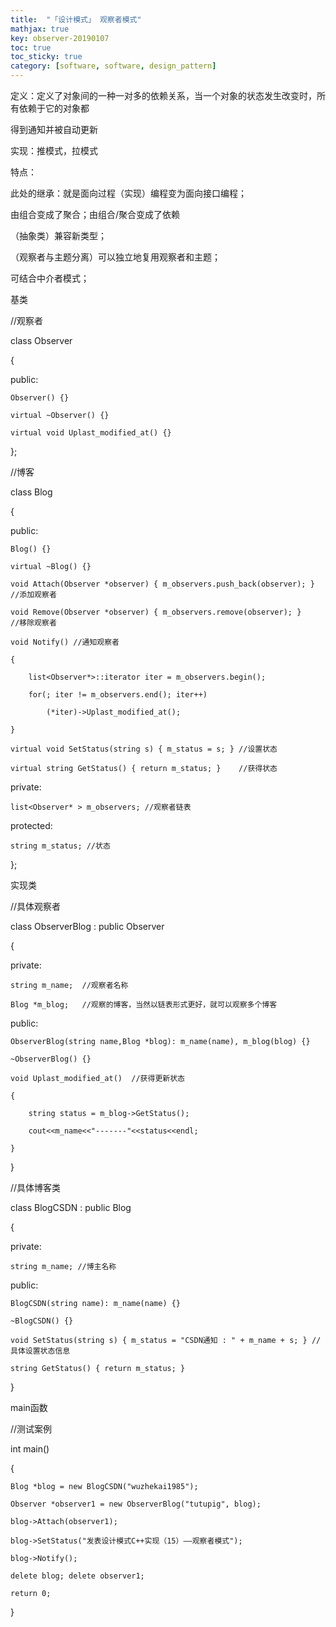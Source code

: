 ```yaml
---
title:  "「设计模式」 观察者模式"
mathjax: true
key: observer-20190107
toc: true
toc_sticky: true
category: [software, software, design_pattern]
---
```


定义：定义了对象间的一种一对多的依赖关系，当一个对象的状态发生改变时，所有依赖于它的对象都

得到通知并被自动更新

实现：推模式，拉模式

特点：

此处的继承：就是面向过程（实现）编程变为面向接口编程；

由组合变成了聚合；由组合/聚合变成了依赖  

（抽象类）兼容新类型；

（观察者与主题分离）可以独立地复用观察者和主题；

可结合中介者模式；


基类

//观察者

class Observer   

{

public:

    Observer() {}

    virtual ~Observer() {}

    virtual void Uplast_modified_at() {}  

};

//博客

class Blog   

{

public:

    Blog() {}

    virtual ~Blog() {}

    void Attach(Observer *observer) { m_observers.push_back(observer); }     //添加观察者

    void Remove(Observer *observer) { m_observers.remove(observer); }        //移除观察者

    void Notify() //通知观察者

    {

        list<Observer*>::iterator iter = m_observers.begin();

        for(; iter != m_observers.end(); iter++)

            (*iter)->Uplast_modified_at();

    }

    virtual void SetStatus(string s) { m_status = s; } //设置状态

    virtual string GetStatus() { return m_status; }    //获得状态

private:

    list<Observer* > m_observers; //观察者链表

protected:

    string m_status; //状态

};

实现类

//具体观察者

class ObserverBlog : public Observer    

{

private:

    string m_name;  //观察者名称

    Blog *m_blog;   //观察的博客，当然以链表形式更好，就可以观察多个博客

public:  

    ObserverBlog(string name,Blog *blog): m_name(name), m_blog(blog) {}

    ~ObserverBlog() {}

    void Uplast_modified_at()  //获得更新状态

    {  

        string status = m_blog->GetStatus();

        cout<<m_name<<"-------"<<status<<endl;

    }

}



//具体博客类

class BlogCSDN : public Blog

{

private:

    string m_name; //博主名称

public:

    BlogCSDN(string name): m_name(name) {}

    ~BlogCSDN() {}

    void SetStatus(string s) { m_status = "CSDN通知 : " + m_name + s; } //具体设置状态信息

    string GetStatus() { return m_status; }

}

main函数

//测试案例

int main()

{

    Blog *blog = new BlogCSDN("wuzhekai1985");

    Observer *observer1 = new ObserverBlog("tutupig", blog);

    blog->Attach(observer1);

    blog->SetStatus("发表设计模式C++实现（15）——观察者模式");

    blog->Notify();

    delete blog; delete observer1;

    return 0;

}
